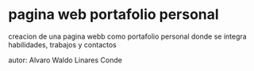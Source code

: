 # pagina web portafolio personal
creacion de una pagina webb como portafolio personal
donde se integra habilidades, trabajos y contactos

autor: Alvaro Waldo Linares Conde